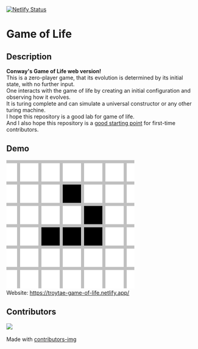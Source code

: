 [![Netlify Status](https://api.netlify.com/api/v1/badges/02463762-5814-4b93-89a9-6921a7c00a50/deploy-status)](https://app.netlify.com/sites/troytae-game-of-life/deploys)

# Game of Life

## Description

**Conway's Game of Life web version!**  
This is a zero-player game, that its evolution is determined by its initial state, with no further input.  
One interacts with the game of life by creating an initial configuration and observing how it evolves.  
It is turing complete and can simulate a universal constructor or any other turing machine.  
I hope this repository is a good lab for game of life.  
And I also hope this repository is a [good starting point](https://github.com/TroyTae/game-of-life/issues?q=is%3Aissue+is%3Aopen+label%3A%22help+wanted%22) for first-time contributors.

## Demo

![Demo gif](./.github/images/favicon.gif)  
Website: https://troytae-game-of-life.netlify.app/

## Contributors

<a href="https://github.com/TroyTae/game-of-life/graphs/contributors">
  <img src="https://contributors-img.firebaseapp.com/image?repo=TroyTae/game-of-life" />
</a>

Made with [contributors-img](https://contributors-img.firebaseapp.com)
